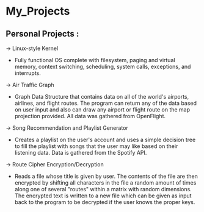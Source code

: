 # My_Projects
Personal Projects :
-------------------
-> Linux-style Kernel
  - Fully functional OS complete with filesystem, paging and virtual memory, context switching, scheduling, system calls, exceptions, and interrupts.

-> Air Traffic Graph
  - Graph Data Structure that contains data on all of the world's airports, airlines, and flight routes. The program can return any of the data based on user input and also can draw any airport or flight route on the map projection provided. All data was gathered from OpenFlight. 

-> Song Recommendation and Playlist Generator
  - Creates a playlist on the user's account and uses a simple decision tree to fill the playlist with songs that the user may like based on their listening data. Data is gathered from the Spotify API.
  
-> Route Cipher Encryption/Decryption
  - Reads a file whose title is given by user. The contents of the file are then encrypted by shifting all characters in the file a random amount of times along one of several "routes" within a matrix with random dimensions. The encrypted text is written to a new file which can be given as input back to the program to be decrypted if the user knows the proper keys.

